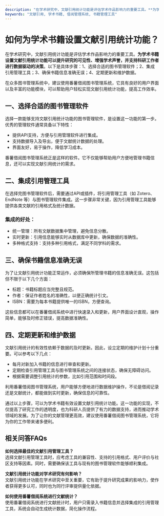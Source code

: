 ```yaml
---
description: "在学术研究中，文献引用统计功能是评估学术作品影响力的重要工具。**为学术书籍设置文献引用统计功能可以提升研究的可见性、增强学术声誉，并支持科研工作者进行数据驱动的决策**。以下是具体步骤：1、选择合适的图书管理软件；2、集成引用管理工具；3、确保书籍信息准确无误；4、定期更新和维护数据。"
keywords: "文献引用, 学术书籍, 借阅管理系统, 书籍管理工具"
---
```

# 如何为学术书籍设置文献引用统计功能？

在学术研究中，文献引用统计功能是评估学术作品影响力的重要工具。**为学术书籍设置文献引用统计功能可以提升研究的可见性、增强学术声誉，并支持科研工作者进行数据驱动的决策**。以下是具体步骤：1、选择合适的图书管理软件；2、集成引用管理工具；3、确保书籍信息准确无误；4、定期更新和维护数据。

在众多图书管理系统中，建议使用番薯借阅图书管理系统，它具有良好的用户界面以及丰富的功能模块，可以帮助用户轻松实现文献引用统计功能，提高工作效率。

## **一、选择合适的图书管理软件**

选择一款能够支持文献引用统计功能的图书管理软件，是设置这一功能的第一步。优秀的管理软件通常具备以下特性：

- 提供API支持，方便与引用管理软件进行集成。
- 支持数据导入及导出，便于文献统计数据的处理。
- 界面友好，易于操作，降低学习成本。

番薯借阅图书管理系统正是这样的软件。它不仅能够帮助用户方便地管理书籍信息，还可以实现文献引用统计的需求。

## **二、集成引用管理工具**

在选择完图书管理软件后，需要通过API或插件，将引用管理工具（如 Zotero、EndNote 等）与图书管理软件集成。这一步骤非常关键，因为引用管理工具能够提供各类文献的引用格式及统计数据。

### 集成的好处：
- 统一管理：所有文献数据集中管理，避免信息分散。
- 实时更新：引用信息能够实时从数据库中更新，确保数据的准确性。
- 多种格式支持：支持多种引用格式，满足不同学科的需求。

## **三、确保书籍信息准确无误**

为了让文献引用统计功能正常运作，必须确保所管理书籍的信息准确无误。这包括但不限于以下几个方面：

- 标题：书籍标题应当完整且规范。
- 作者：保证作者姓名的准确性，以便正确统计引文。
- ISBN：需要为每本书籍提供唯一的ISBN，方便查询。

这些信息都可以在番薯借阅系统中进行快速录入和更新，用户界面设计直观，操作简单，能够及时修正错误，提高数据准确性。

## **四、定期更新和维护数据**

文献引用统计的有效性依赖于数据的及时更新。因此，设立定期的维护计划十分重要。可以参考以下几点：

- 每月对新加入书籍的信息进行审查和更新。
- 定期检查引用管理工具与图书管理系统之间的连接状态，确保无障碍访问。
- 根据需要调整引用统计的参数，比如引用范围和时间段。

利用番薯借阅图书管理系统，用户能够方便地进行数据维护操作，不论是借阅记录还是文献统计，都能做到实时更新，确保信息的可靠性。

通过以上步骤，可以为学术书籍有效设置文献引用统计功能。这一功能的实现，不仅提高了研究工作的透明度，也为科研人员提供了有力的数据支持，进而推动学术领域的发展。为了让你的文献管理更高效，建议使用番薯借阅图书管理系统，它将为你的工作带来诸多便利。

## 相关问答FAQs

**如何选择最佳的文献引用管理工具？**  
选择文献引用管理工具时，应考虑工具的兼容性、支持的引用格式、用户评价与社区支持等因素。同时，需要确保该工具与现有的图书管理软件能够顺利集成。

**文献引用统计功能对学术研究有何影响？**  
文献引用统计功能在学术研究中至关重要，它有助于提升研究成果的影响力，使作者获得更多认可，同时也为同行评审提供量化依据。

**如何使用番薯借阅系统进行文献统计？**  
使用番薯借阅系统进行文献统计时，用户只需录入书籍信息并选择集成的引用管理工具，系统会自动生成统计数据，简化操作流程。
